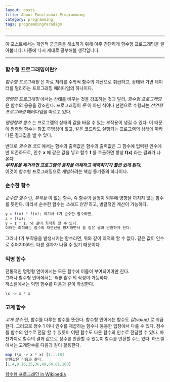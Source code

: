 ```yaml
---
layout: posts
title: About Functional Programming
category: programming
tags: programmingParadigm
---
```


---

이 포스트에서는 개인적 궁금증을 해소하기 위해 아주 간단하게 함수형 프로그래밍을 알아봅니다.
나중에 다시 제대로 공부해볼 생각입니다.

---

### 함수형 프로그래밍이란?

_함수형 프로그래밍_ 은 자료 처리를 수학적 함수의 계산으로 취급하고,
상태와 가변 데이터를 멀리하는 프로그래밍 패러다임의 하나이다.

_명령형 프로그래밍_ 에서는 상태를 바꾸는 것을 강조하는 것과 달리,
_함수형 프로그래밍_ 은 함수의 응용을 강조한다. 프로그래밍이 _문_ 이 아닌 식이나 선언으로 수행되는
_선언형 프로그래밍_ 패러다임을 따르고 있다.

_명령형의 함수_ 는 프로그램의 상태의 값을 바꿀 수 있는 부작용이 생길 수 있다. 이 때문에 명령형 함수는
참조 투명성이 없고, 같은 코드라도 실행되는 프로그램의 상태에 따라 다른 결과값을 낼 수 있다.

반대로 _함수형 코드_ 에서는 함수의 출력값은 함수의 출력값은 그 함수에 입력된 인수에만 의존하므로,
인수 **x** 에 같은 값을 넣고 함수 **f** 를 호출하면 항상 **f(x)** 라는 결과가 나온다.  
**_부작용을 제거하면 프로그램의 동작을 이해하고 예측하기가 훨씬 쉽게 된다._**  
이것이 함수형 프로그래밍으로 개발하려는 핵심 동기중의 하나이다.

### 순수한 함수

_순수한 함수_ 란, _부작용_ 이 없는 함수, 즉 함수의 실행이 외부에 영향을 끼치지 않는 함수를 뜻한다.
따라서 순수한 함수는 _스레드 안전_ 하고, 병렬적인 계산이 가능하다.

```javascript
y = f(x) * f(x); 여기서 f가 순수한 함수라면,
z = f(x);
y = z * z; 와 같이 최적화 할 수 있다.
이러한 최적화는 함수의 재연산을 방지하면서 늘 같은 결과 반환하게 된다.
```

그러나 f가 부작용을 발생시키는 함수라면, 위와 같이 최적화 할 수 없다.
같은 값이 인수로 주어지더라도 다른 결과가 나올 수 있기 때문이다.

### 익명 함수

전통적인 명령형 언어에서는 모든 함수에 이름이 부여되어야만 한다.  
그러나 함수형 언어에서는 _익명 함수_ 의 작성이 가능하다.  
하스켈에서는 익명 함수를 다음과 같이 작성한다.

```haskell
\x -> x * x
```

### 고계 함수

_고계 함수_ 란, 함수를 다루는 함수를 뜻한다. 함수형 언어에는 함수도 _값(value)_ 로 취급한다.
그러므로 정수 1 이나 인수를 제곱하는 함수나 동등한 입장에서 다룰 수 있다. 정수를 함수의 인수로 전달 할
수 있듯이 어떤 함수도 다른 함수의 인수로 전달할 수 있다. 마찬가지로 함수의 결과 값으로 정수를 반환할 수 있듯이
함수를 반환할 수도 있다. 하스켈에서는 고계함수를 다음과 같이 활용한다.

```haskell
map (\x -> x * x) [1...10]
반환값은 다음과 같다.
[1,4,9,16,25,36,49,64,81,100]
```

[함수형 프로그래밍 in Wikipedia](https://ko.wikipedia.org/wiki/%ED%95%A8%EC%88%98%ED%98%95_%ED%94%84%EB%A1%9C%EA%B7%B8%EB%9E%98%EB%B0%8D)
